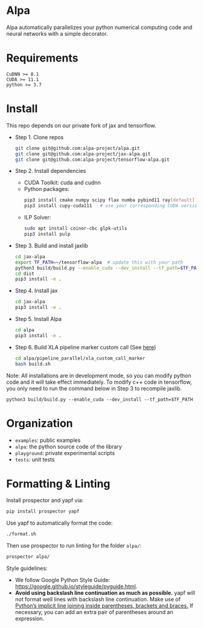 Alpa
=======
Alpa automatically parallelizes your python numerical computing code and neural networks
with a simple decorator.


Requirements
============

```
CuDNN >= 8.1
CUDA >= 11.1
python >= 3.7
```

Install
=======
This repo depends on our private fork of jax and tensorflow.

- Step 1. Clone repos
  ```bash
  git clone git@github.com:alpa-project/alpa.git
  git clone git@github.com:alpa-project/jax-alpa.git
  git clone git@github.com:alpa-project/tensorflow-alpa.git
  ```

- Step 2. Install dependencies
  - CUDA Toolkit: cuda and cudnn
  - Python packages:
    ```bash
    pip3 install cmake numpy scipy flax numba pybind11 ray[default]
    pip3 install cupy-cuda111   # use your corresponding CUDA version
    ```
  - ILP Solver:
    ```bash
    sudo apt install coinor-cbc glpk-utils
    pip3 install pulp
    ```

- Step 3. Build and install jaxlib
  ```bash
  cd jax-alpa
  export TF_PATH=~/tensorflow-alpa  # update this with your path
  python3 build/build.py --enable_cuda --dev_install --tf_path=$TF_PATH
  cd dist
  pip3 install -e .
  ```

- Step 4. Install jax
  ```bash
  cd jax-alpa
  pip3 install -e .
  ```

- Step 5. Install Alpa
  ```bash
  cd alpa
  pip3 install -e .
  ```

- Step 6. Build XLA pipeline marker custom call (See [here](alpa/pipeline_parallel/xla_custom_call_marker/README.md))
  ```bash
  cd alpa/pipeline_parallel/xla_custom_call_marker
  bash build.sh
  ```

Note:
All installations are in development mode, so you can modify python code and it will take effect immediately.
To modify c++ code in tensorflow, you only need to run the command below in Step 3 to recompile jaxlib.
```
python3 build/build.py --enable_cuda --dev_install --tf_path=$TF_PATH
```

Organization
============
- `examples`: public examples
- `alpa`: the python source code of the library
- `playground`: private experimental scripts
- `tests`: unit tests


Formatting & Linting
============
Install prospector and yapf via:
```bash
pip install prospector yapf
```

Use yapf to automatically format the code:
```bash
./format.sh
```

Then use prospector to run linting for the folder ``alpa/``:
```bash
prospector alpa/
```

Style guidelines:
- We follow Google Python Style Guide: https://google.github.io/styleguide/pyguide.html.
- **Avoid using backslash line continuation as much as possible.** yapf will not format well lines with backslash line continuation.
  Make use of [Python’s implicit line joining inside parentheses, brackets and braces.](http://docs.python.org/reference/lexical_analysis.html#implicit-line-joining)
  If necessary, you can add an extra pair of parentheses around an expression.
